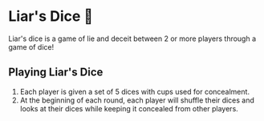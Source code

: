 # Liar's Dice 🎲

Liar's dice is a game of lie and deceit between 2 or more players through a game of dice!

## Playing Liar's Dice

1. Each player is given a set of 5 dices with cups used for concealment.
2. At the beginning of each round, each player will shuffle their dices and looks at their dices while keeping it concealed from other players. 